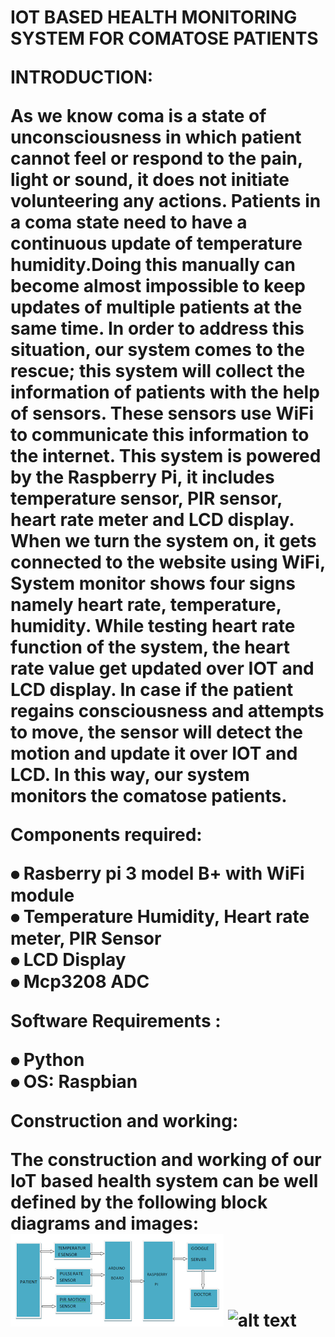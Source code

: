 <h1>IOT BASED HEALTH MONITORING SYSTEM FOR COMATOSE PATIENTS</b1>

**INTRODUCTION:**

As we know coma is a state of unconsciousness in which patient cannot feel or respond to the pain, light or sound, it does not initiate volunteering any actions. Patients in a coma state need to have a continuous update of  temperature humidity.Doing this manually can become almost impossible to keep updates of multiple patients at the same time. In order to address this situation, our system comes to the rescue; this system will collect the information of patients with the help of sensors. These sensors use WiFi to communicate this information to the internet. This system is powered by the Raspberry Pi, it includes temperature sensor, PIR sensor, heart rate meter and LCD display.</br>
When we turn the system on, it gets connected to the website using WiFi, System monitor shows four signs namely heart rate, temperature, humidity. While testing heart rate function of the system, the heart rate value get updated over IOT and LCD display.
In case if the patient regains consciousness and attempts to move, the sensor will detect the motion and update it over IOT and LCD. In this way, our system monitors the comatose patients.</br>

**Components required:**

⦁	Rasberry pi 3 model B+ with WiFi module</br>
⦁	Temperature Humidity, Heart rate meter, PIR Sensor </br>
⦁	LCD Display  </br> 
⦁	Mcp3208 ADC</br> 

 **Software Requirements :**
 
⦁	Python </br>
⦁	OS: Raspbian</br>

**Construction and working:**

The construction and working of our IoT based health system can be well defined by the following block diagrams and images:</br>
![alt text](https://github.com/AaryanG/Projects-Fest-2019/blob/master/Health-Monitoring-System/healthmonitoring%20image%201.png)
![alt text]()
